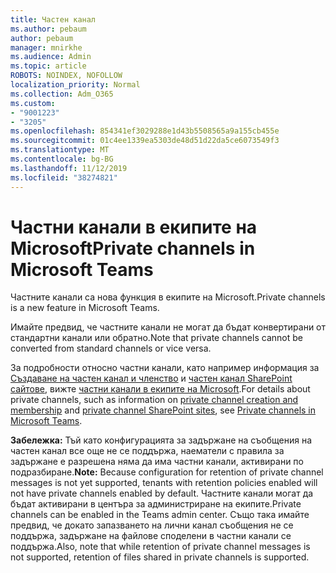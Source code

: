 ```yaml
---
title: Частен канал
ms.author: pebaum
author: pebaum
manager: mnirkhe
ms.audience: Admin
ms.topic: article
ROBOTS: NOINDEX, NOFOLLOW
localization_priority: Normal
ms.collection: Adm_O365
ms.custom:
- "9001223"
- "3205"
ms.openlocfilehash: 854341ef3029288e1d43b5508565a9a155cb455e
ms.sourcegitcommit: 01c4ee1339ea5303de48d51d22da5ce6073549f3
ms.translationtype: MT
ms.contentlocale: bg-BG
ms.lasthandoff: 11/12/2019
ms.locfileid: "38274821"
---
```

# <a name="private-channels-in-microsoft-teams"></a><span data-ttu-id="91b1d-102">Частни канали в екипите на Microsoft</span><span class="sxs-lookup"><span data-stu-id="91b1d-102">Private channels in Microsoft Teams</span></span>

<span data-ttu-id="91b1d-103">Частните канали са нова функция в екипите на Microsoft.</span><span class="sxs-lookup"><span data-stu-id="91b1d-103">Private channels is a new feature in Microsoft Teams.</span></span> 

<span data-ttu-id="91b1d-104">Имайте предвид, че частните канали не могат да бъдат конвертирани от стандартни канали или обратно.</span><span class="sxs-lookup"><span data-stu-id="91b1d-104">Note that private channels cannot be converted from standard channels or vice versa.</span></span>

<span data-ttu-id="91b1d-105">За подробности относно частни канали, като например информация за [Създаване на частен канал и членство](https://docs.microsoft.com/MicrosoftTeams/private-channels#private-channel-creation-and-membership) и [частен канал SharePoint сайтове](https://docs.microsoft.com/MicrosoftTeams/private-channels#private-channel-sharepoint-sites), вижте [частни канали в екипите на Microsoft](https://docs.microsoft.com/en-us/MicrosoftTeams/private-channels).</span><span class="sxs-lookup"><span data-stu-id="91b1d-105">For details about private channels, such as information on [private channel creation and membership](https://docs.microsoft.com/MicrosoftTeams/private-channels#private-channel-creation-and-membership) and [private channel SharePoint sites](https://docs.microsoft.com/MicrosoftTeams/private-channels#private-channel-sharepoint-sites), see [Private channels in Microsoft Teams](https://docs.microsoft.com/en-us/MicrosoftTeams/private-channels).</span></span> 

<span data-ttu-id="91b1d-106">**Забележка:** Тъй като конфигурацията за задържане на съобщения на частен канал все още не се поддържа, наематели с правила за задържане е разрешена няма да има частни канали, активирани по подразбиране.</span><span class="sxs-lookup"><span data-stu-id="91b1d-106">**Note:** Because configuration for retention of private channel messages is not yet supported, tenants with retention policies enabled will not have private channels enabled by default.</span></span> <span data-ttu-id="91b1d-107">Частните канали могат да бъдат активирани в центъра за администриране на екипите.</span><span class="sxs-lookup"><span data-stu-id="91b1d-107">Private channels can be enabled in the Teams admin center.</span></span> <span data-ttu-id="91b1d-108">Също така имайте предвид, че докато запазването на лични канал съобщения не се поддържа, задържане на файлове споделени в частни канали се поддържа.</span><span class="sxs-lookup"><span data-stu-id="91b1d-108">Also, note that while retention of private channel messages is not supported, retention of files shared in private channels is supported.</span></span>